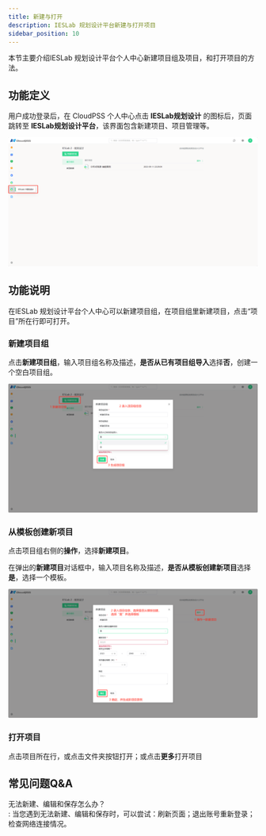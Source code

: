 ```yaml
---
title: 新建与打开
description: IESLab 规划设计平台新建与打开项目
sidebar_position: 10
---
```



本节主要介绍IESLab 规划设计平台个人中心新建项目组及项目，和打开项目的方法。

## 功能定义

用户成功登录后，在 CloudPSS 个人中心点击 **IESLab规划设计** 的图标后，页面跳转至 **IESLab规划设计平台**，该界面包含新建项目、项目管理等。

![个人中心](./center.png "个人中心")

## 功能说明

在IESLab 规划设计平台个人中心可以新建项目组，在项目组里新建项目，点击“项目”所在行即可打开。


### 新建项目组

点击**新建项目组**，输入项目组名称及描述，**是否从已有项目组导入**选择**否**，创建一个空白项目组。

![新建项目组](./newpm.png "新建项目组")

### 从模板创建新项目

点击项目组右侧的**操作**，选择**新建项目**。

在弹出的**新建项目**对话框中，输入项目名称及描述，**是否从模板创建新项目**选择**是**，选择一个模板。

![从模板创建新项目](./new.png "从模板创建新项目")

### 打开项目

点击项目所在行，或点击文件夹按钮打开；或点击**更多**打开项目


## 常见问题Q&A

无法新建、编辑和保存怎么办？  
:   当您遇到无法新建、编辑和保存时，可以尝试：刷新页面；退出账号重新登录；检查网络连接情况。

